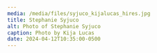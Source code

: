 ```yaml
---
media: /media/files/syjuco_kijalucas_hires.jpg
title: Stephanie Syjuco
alt: Photo of Stephanie Syjuco
caption: Photo by Kija Lucas
date: 2024-04-12T10:35:00-0500
---
```

